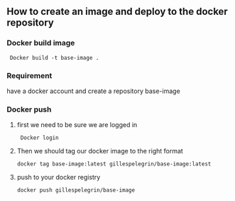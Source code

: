 ## How to create an image and deploy to the docker repository

### Docker build image
` Docker build -t base-image .`


### Requirement
have a docker account and create a repository base-image

### Docker push
1. first we need to be sure we are logged in

    ` Docker login`
2. Then we should tag our docker image to the right format

    `docker tag base-image:latest gillespelegrin/base-image:latest`
3. push to your docker registry

    `docker push gillespelegrin/base-image`
